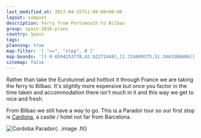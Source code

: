 ```yaml
---
last_modified_at: 2017-04-15T11:00:00+00:00
layout: subpost
description: Ferry from Portsmouth to Bilbao
group: spain-2018-plans
country: Spain
tags: 
planning: true
map-filter: '[ "==", "step", 0 ]'
map-bounds: '[[-9.6594253778,42.92271448],[2.724609375,51.3443386606]]'
sitemap: false
---
```


Rather than take the Eurotunnel and hotfoot it through France we are taking the ferry to Bilbao. It's slightly more expensive but once you factor in the
time taken and accommodation there isn't much in it and this way we get to nice and fresh.

From Bilbao we still have a way to go. This is a Parador tour so our first stop is [Cardona](http://www.parador.es/en/paradores/parador-de-cardona), a castle / hotel not far from Barcelona.

![Cordoba Parador](http://www.parador.es/sites/default/files/paradores/slide/2013/12/exterior_00_14.jpg){: .image .fit}
